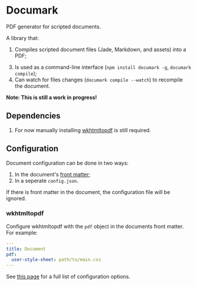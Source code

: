 # Documark

PDF generator for scripted documents.

A library that:

1. Compiles scripted document files (Jade, Markdown, and assets) into a PDF;
<!-- 2. Allow usage of templates (`documark init` to pick template and configure it); -->
3. Is used as a command-line interface (`npm install documark -g`, `documark compile`);
4. Can watch for files changes (`documark compile --watch`) to recompile the document.

__Note: This is still a work in progress!__

## Dependencies

1. For now manually installing [wkhtmltopdf](http://wkhtmltopdf.org/downloads.html) is still required.

## Configuration

Document configuration can be done in two ways:

1. In the document's [front matter](https://github.com/jxson/front-matter#example);
2. In a seperate `config.json`.

If there is front matter in the document, the configuration file will be ignored.

### wkhtmltopdf

Configure wkhtmltopdf with the `pdf` object in the documents front matter. For example:

```yaml
---
title: Document
pdf:
  user-style-sheet: path/to/main.css
---
```

See [this page][wkhtmltopdf-options] for a full list of configuration options.

<!--
## Scripts

Use inline scripts or the `--run-script <js>` option.

## Templates (draft)

Self-installable templates via `npm install documark-tpl-<name> -g`. And custom templates via `~/.config/documark/<name>/`.
-->

[wkhtmltopdf-options]: http://wkhtmltopdf.org/usage/wkhtmltopdf.txt

